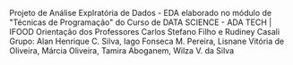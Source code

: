 Projeto de Análise Explratória de Dados - EDA 
elaborado no módulo de "Técnicas de Programação" do Curso de DATA SCIENCE - ADA TECH | IFOOD
Orientação dos Professores Carlos Stefano Filho e Rudiney Casali
Grupo:
Alan Henrique C. Silva, Iago Fonseca M. Pereira, Lisnane Vitória de Oliveira, Márcia Oliveira, Tamira Aboganem, Wilza V. da Silva
